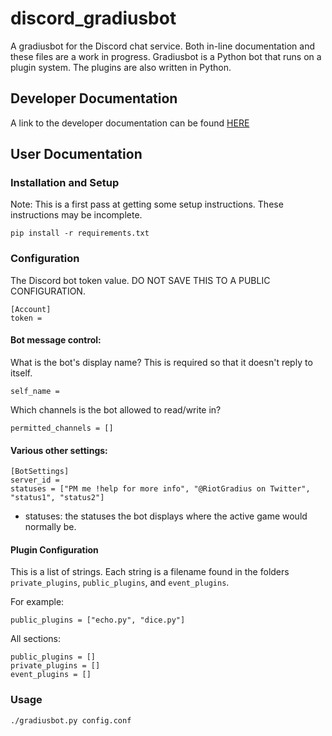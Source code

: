 # discord_gradiusbot
A gradiusbot for the Discord chat service. Both in-line documentation and these files are a work in progress. Gradiusbot is a Python bot that runs on a plugin system. The plugins are also written in Python.

## Developer Documentation

A link to the developer documentation can be found [HERE](README_DEVELOPER.md)

## User Documentation

### Installation and Setup

Note: This is a first pass at getting some setup instructions. These instructions may be incomplete.

```
pip install -r requirements.txt
```

### Configuration

The Discord bot token value. DO NOT SAVE THIS TO A PUBLIC CONFIGURATION.
```
[Account]
token =
```

#### Bot message control:

What is the bot's display name? This is required so that it doesn't reply to itself.
```
self_name =
```

Which channels is the bot allowed to read/write in?
```
permitted_channels = []
```


#### Various other settings:
```
[BotSettings]
server_id =
statuses = ["PM me !help for more info", "@RiotGradius on Twitter", "status1", "status2"]
```

* statuses: the statuses the bot displays where the active game would normally be.

#### Plugin Configuration
This is a list of strings. Each string is a filename found in the folders `private_plugins`, `public_plugins`, and `event_plugins`.

For example:
```
public_plugins = ["echo.py", "dice.py"]
```

All sections:
```
public_plugins = []
private_plugins = []
event_plugins = []
```

### Usage

`./gradiusbot.py config.conf`
